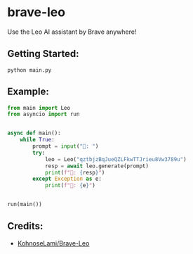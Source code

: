 # brave-leo

Use the Leo AI assistant by Brave anywhere!

## Getting Started:

    python main.py

## Example:

```python
from main import Leo
from asyncio import run


async def main():
    while True:
        prompt = input("👦: ")
        try:
            leo = Leo("qztbjzBqJueQZLFkwTTJrieu8Vw3789u")
            resp = await leo.generate(prompt)
            print(f"🤖: {resp}")
        except Exception as e:
            print(f"🤖: {e}")


run(main())
```

## Credits:

-   [KohnoseLami/Brave-Leo](https://github.com/KohnoseLami/Brave-Leo)